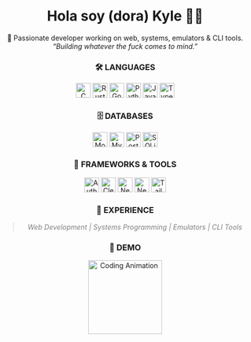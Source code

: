 <h1 align="center">Hola soy (dora) Kyle 👨‍💻</h1>

<div align="center">
  🚀 Passionate developer working on web, systems, emulators & CLI tools.  
  <br/>
  <em>“Building whatever the fuck comes to mind.”</em>
</div>

<h3 align="center">🛠️ LANGUAGES</h3>
<p align="center">
  <img src="https://img.shields.io/badge/C-00599C?style=for-the-badge&logo=c&logoColor=white&label=C" alt="C" height="30" />
  <img src="https://img.shields.io/badge/RUST-000000?style=for-the-badge&logo=rust&logoColor=white&label=RUST" alt="Rust" height="30" />
  <img src="https://img.shields.io/badge/GO-00ADD8?style=for-the-badge&logo=go&logoColor=white&label=GO" alt="Go" height="30" />
  <img src="https://img.shields.io/badge/PYTHON-3776AB?style=for-the-badge&logo=python&logoColor=white&label=PYTHON" alt="Python" height="30" />
  <img src="https://img.shields.io/badge/JAVASCRIPT-F7DF1E?style=for-the-badge&logo=javascript&logoColor=black&label=JAVASCRIPT" alt="JavaScript" height="30" />
  <img src="https://img.shields.io/badge/TYPESCRIPT-3178C6?style=for-the-badge&logo=typescript&logoColor=white&label=TYPESCRIPT" alt="TypeScript" height="30" />
</p>

<h3 align="center">🗄️ DATABASES</h3>
<p align="center">
  <img src="https://img.shields.io/badge/MONGODB-47A248?style=for-the-badge&logo=mongodb&logoColor=white&label=MONGODB" alt="MongoDB" height="30" />
  <img src="https://img.shields.io/badge/MYSQL-4479A1?style=for-the-badge&logo=mysql&logoColor=white&label=MYSQL" alt="MySQL" height="30" />
  <img src="https://img.shields.io/badge/POSTGRESQL-336791?style=for-the-badge&logo=postgresql&logoColor=white&label=POSTGRESQL" alt="PostgreSQL" height="30" />
  <img src="https://img.shields.io/badge/SQLITE-003B57?style=for-the-badge&logo=sqlite&logoColor=white&label=SQLITE" alt="SQLite" height="30" />
</p>

<h3 align="center">🚀 FRAMEWORKS & TOOLS</h3>
<p align="center">
  <img src="https://img.shields.io/badge/AUTH0-EB5424?style=for-the-badge&logo=auth0&logoColor=white&label=AUTH0" alt="Auth0" height="30" />
  <img src="https://img.shields.io/badge/CLERK-000000?style=for-the-badge&logo=clerk&logoColor=white&label=CLERK" alt="Clerk" height="30" />
  <img src="https://img.shields.io/badge/NEXT.JS-000000?style=for-the-badge&logo=next.js&logoColor=white&label=NEXT.JS" alt="Next.js" height="30" />
  <img src="https://img.shields.io/badge/NESTJS-E0234E?style=for-the-badge&logo=nestjs&logoColor=white&label=NESTJS" alt="NestJS" height="30" />
  <img src="https://img.shields.io/badge/TAILWIND_CSS-06B6D4?style=for-the-badge&logo=tailwind-css&logoColor=white&label=TAILWIND" alt="Tailwind CSS" height="30" />
</p>

<h3 align="center">🌟 EXPERIENCE</h3>
<blockquote align="center" style="font-style: italic; color: gray;">
  Web Development | Systems Programming | Emulators | CLI Tools
</blockquote>

<h3 align="center">🚀 DEMO</h3>
<p align="center">
  <img src="https://media.giphy.com/media/3o7btPCcdNniyf0ArS/giphy.gif" alt="Coding Animation" height="150" />
</p>
